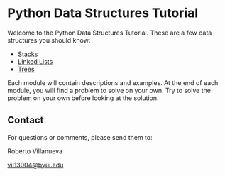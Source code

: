 # Python Data Structures Tutorial

Welcome to the Python Data Structures Tutorial. These are a few data structures you should know:

- [Stacks](1-stacks.md)
- [Linked Lists](2-linked-lists.md)
- [Trees](3-trees.md)

Each module will contain descriptions and examples.  At the end of each module, you will find a problem to solve on your own.  Try to solve the problem on your own before looking at the solution.

## Contact

For questions or comments, please send them to:

Roberto Villanueva

vil13004@byui.edu